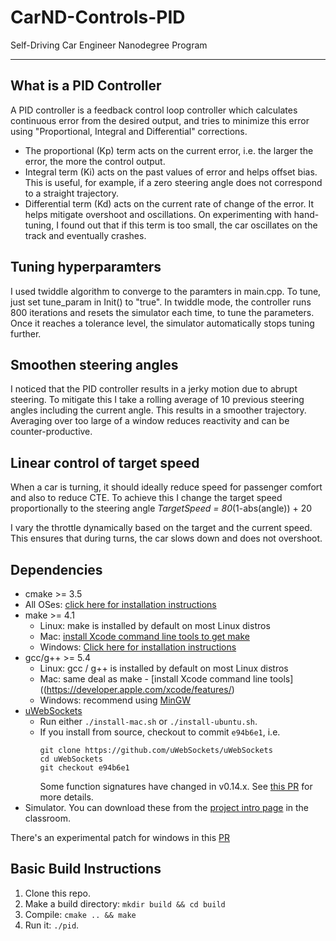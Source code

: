 # CarND-Controls-PID
Self-Driving Car Engineer Nanodegree Program

---

## What is a PID Controller

A PID controller is a feedback control loop controller which calculates continuous error from the desired output, and tries to minimize this error using "Proportional, Integral and Differential" corrections.

* The proportional (Kp) term acts on the current error, i.e. the larger the error, the more the control output.
* Integral term (Ki) acts on the past values of error and helps offset bias. This is useful, for example, if a zero steering angle does not correspond to a straight trajectory.
* Differential term (Kd) acts on the current rate of change of the error. It helps mitigate overshoot and oscillations. On experimenting with hand-tuning, I found out that if this term is too small, the car oscillates on the track and eventually crashes.

## Tuning hyperparamters

I used twiddle algorithm to converge to the paramters in main.cpp. To tune, just set tune_param in Init() to "true". In twiddle mode, the controller runs 800 iterations and resets the simulator each time, to tune the parameters. Once it reaches a tolerance level, the simulator automatically stops tuning further. 

## Smoothen steering angles

I noticed that the PID controller results in a jerky motion due to abrupt steering. To mitigate this I take a rolling average of 10 previous steering angles including the current angle. This results in a smoother trajectory. Averaging over too large of a window reduces reactivity and can be counter-productive.

## Linear control of target speed

When a car is turning, it should ideally reduce speed for passenger comfort and also to reduce CTE. To achieve this I change the target speed proportionally to the steering angle
    *TargetSpeed = 80*(1-abs(angle)) + 20
  
I vary the throttle dynamically based on the target and the current speed. This ensures that during turns, the car slows down and does not overshoot.

## Dependencies

* cmake >= 3.5
 * All OSes: [click here for installation instructions](https://cmake.org/install/)
* make >= 4.1
  * Linux: make is installed by default on most Linux distros
  * Mac: [install Xcode command line tools to get make](https://developer.apple.com/xcode/features/)
  * Windows: [Click here for installation instructions](http://gnuwin32.sourceforge.net/packages/make.htm)
* gcc/g++ >= 5.4
  * Linux: gcc / g++ is installed by default on most Linux distros
  * Mac: same deal as make - [install Xcode command line tools]((https://developer.apple.com/xcode/features/)
  * Windows: recommend using [MinGW](http://www.mingw.org/)
* [uWebSockets](https://github.com/uWebSockets/uWebSockets)
  * Run either `./install-mac.sh` or `./install-ubuntu.sh`.
  * If you install from source, checkout to commit `e94b6e1`, i.e.
    ```
    git clone https://github.com/uWebSockets/uWebSockets 
    cd uWebSockets
    git checkout e94b6e1
    ```
    Some function signatures have changed in v0.14.x. See [this PR](https://github.com/udacity/CarND-MPC-Project/pull/3) for more details.
* Simulator. You can download these from the [project intro page](https://github.com/udacity/self-driving-car-sim/releases) in the classroom.

There's an experimental patch for windows in this [PR](https://github.com/udacity/CarND-PID-Control-Project/pull/3)

## Basic Build Instructions

1. Clone this repo.
2. Make a build directory: `mkdir build && cd build`
3. Compile: `cmake .. && make`
4. Run it: `./pid`. 




